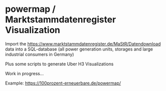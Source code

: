 # powermap / Marktstammdatenregister Visualization

Import the https://www.marktstammdatenregister.de/MaStR/Datendownload data into a SQL-database
(all power generation units, storages and large industrial consumers in Germany)


Plus some scripts to generate Uber H3 Visualizations

Work in progress... 

Example: https://100prozent-erneuerbare.de/powermap/
